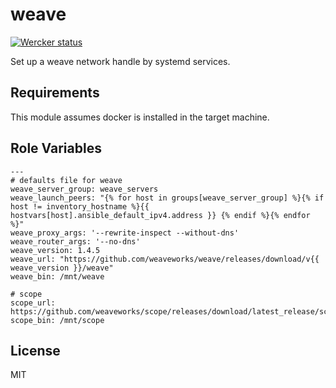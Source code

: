 weave
=========

<a href="https://app.wercker.com/project/bykey/b9c63f356842c8ae56b530ea8fd08f8a"><img alt="Wercker status" src="https://app.wercker.com/status/b9c63f356842c8ae56b530ea8fd08f8a/m"></a>

Set up a weave network handle by systemd services.

Requirements
------------

This module assumes docker is installed in the target machine.

Role Variables
--------------
```
---
# defaults file for weave
weave_server_group: weave_servers
weave_launch_peers: "{% for host in groups[weave_server_group] %}{% if host != inventory_hostname %}{{ hostvars[host].ansible_default_ipv4.address }} {% endif %}{% endfor %}"
weave_proxy_args: '--rewrite-inspect --without-dns'
weave_router_args: '--no-dns'
weave_version: 1.4.5
weave_url: "https://github.com/weaveworks/weave/releases/download/v{{ weave_version }}/weave"
weave_bin: /mnt/weave

# scope
scope_url: https://github.com/weaveworks/scope/releases/download/latest_release/scope
scope_bin: /mnt/scope
```

License
-------

MIT
